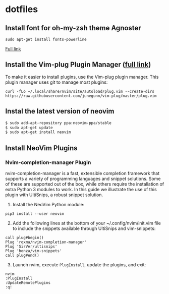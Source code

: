 # dotfiles


## Install font for oh-my-zsh theme Agnoster

```
sudo apt-get install fonts-powerline
```

[Full link](https://github.com/agnoster/agnoster-zsh-theme)

## Install the Vim-plug Plugin Manager ([full link](https://www.linode.com/docs/guides/how-to-install-neovim-and-plugins-with-vim-plug/))

To make it easier to install plugins, use the Vim-plug plugin manager. This plugin manager uses git to manage most plugins:

`curl -fLo ~/.local/share/nvim/site/autoload/plug.vim --create-dirs https://raw.githubusercontent.com/junegunn/vim-plug/master/plug.vim`

## Instal the latest version of neovim

```sh
$ sudo add-apt-repository ppa:neovim-ppa/stable
$ sudo apt-get update
$ sudo apt-get install neovim
```

## Install NeoVim Plugins
### Nvim-completion-manager Plugin

nvim-completion-manager is a fast, extensible completion framework that supports a variety of programming languages and snippet solutions. Some of these are supported out of the box, while others require the installation of extra Python 3 modules to work. In this guide we illustrate the use of this plugin with UltiSnips, a robust snippet solution.

1. Install the NeoVim Python module:

`pip3 install --user neovim`

2. Add the following lines at the bottom of your ~/.config/nvim/init.vim file to include the snippets available through UltiSnips and vim-snippets:

```
call plug#begin()
Plug 'roxma/nvim-completion-manager'
Plug 'SirVer/ultisnips'
Plug 'honza/vim-snippets'
call plug#end()
```

3. Launch nvim, execute `PlugInstall`, update the plugins, and exit:

```
nvim
:PlugInstall
:UpdateRemotePlugins
:q!
```

